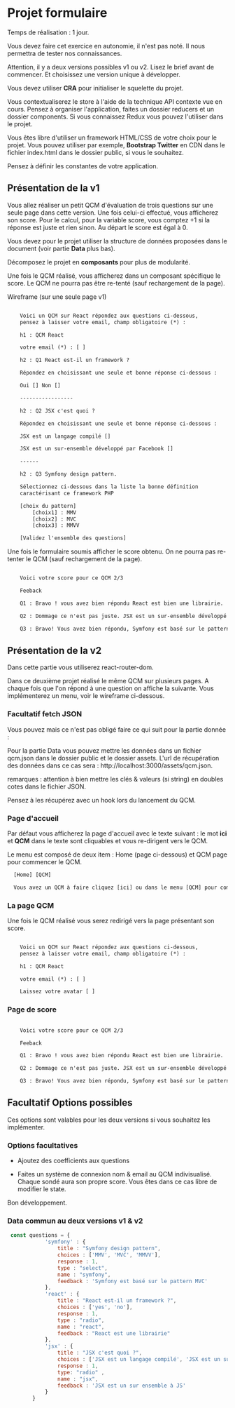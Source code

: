 # Projet formulaire

Temps de réalisation : 1 jour.

Vous devez faire cet exercice en autonomie, il n'est pas noté. Il nous permettra de tester nos connaissances.

Attention, il y a deux versions possibles v1 ou v2. Lisez le brief avant de commencer. Et choisissez une version unique à développer.

Vous devez utiliser **CRA** pour initialiser le squelette du projet.

Vous contextualiserez le store à l'aide de la technique API contexte vue en cours. Pensez à organiser l'application, faites un dossier reducers et un dossier components. Si vous connaissez Redux vous pouvez l'utiliser dans le projet.

Vous êtes libre d'utiliser un framework HTML/CSS de votre choix pour le projet. Vous pouvez utiliser par exemple, **Bootstrap Twitter** en CDN dans le fichier index.html dans le dossier public, si vous le souhaitez.

Pensez à définir les constantes de votre application.

## Présentation de la v1

Vous allez réaliser un petit QCM d'évaluation de trois questions sur une seule page dans cette version. Une fois celui-ci effectué, vous afficherez son score. Pour le calcul, pour la variable score, vous comptez +1 si la réponse est juste et rien sinon. Au départ le score est égal à 0.

Vous devez pour le projet utiliser la structure de données proposées dans le document (voir partie **Data** plus bas).

Décomposez le projet en **composants** pour plus de modularité.

Une fois le QCM réalisé, vous afficherez dans un composant spécifique le score. Le QCM ne pourra pas être re-tenté (sauf rechargement de la page).

Wireframe (sur une seule page v1)

```txt

    Voici un QCM sur React répondez aux questions ci-dessous,
    pensez à laisser votre email, champ obligatoire (*) :

    h1 : QCM React

    votre email (*) : [ ]

    h2 : Q1 React est-il un framework ?

    Répondez en choisissant une seule et bonne réponse ci-dessous :

    Oui [] Non []

    -----------------

    h2 : Q2 JSX c'est quoi ?

    Répondez en choisissant une seule et bonne réponse ci-dessous :

    JSX est un langage compilé []

    JSX est un sur-ensemble développé par Facebook []

    ------

    h2 : Q3 Symfony design pattern.

    Sélectionnez ci-dessous dans la liste la bonne définition
    caractérisant ce framework PHP

    [choix du pattern]
        [choix1] : MMV
        [choix2] : MVC
        [choix3] : MMVV

    [Validez l'ensemble des questions]

```

Une fois le formulaire soumis afficher le score obtenu. On ne pourra pas re-tenter le QCM (sauf rechargement de la page).

```txt

    Voici votre score pour ce QCM 2/3

    Feeback

    Q1 : Bravo ! vous avez bien répondu React est bien une librairie.

    Q2 : Dommage ce n'est pas juste. JSX est un sur-ensemble développé par Facebook.

    Q3 : Bravo! Vous avez bien répondu, Symfony est basé sur le pattern MVC.

```

## Présentation de la v2

Dans cette partie vous utiliserez react-router-dom.

Dans ce deuxième projet réalisé le même QCM sur plusieurs pages. A chaque fois que l'on répond à une question on affiche la suivante. Vous implémenterez un menu, voir le wireframe ci-dessous.

### Facultatif fetch JSON

Vous pouvez mais ce n'est pas obligé faire ce qui suit pour la partie donnée :

Pour la partie Data vous pouvez mettre les données dans un fichier qcm.json dans le dossier public et le dossier assets. L'url de récupération des données dans ce cas sera : http://localhost:3000/assets/qcm.json.

remarques : attention à bien mettre les clés & valeurs (si string) en doubles cotes dans le fichier JSON.

Pensez à les récupérez avec un hook lors du lancement du QCM.

### Page d'accueil

Par défaut vous afficherez la page d'accueil avec le texte suivant : le mot **ici** et **QCM** dans le texte sont cliquables et vous re-dirigent vers le QCM.

Le menu est composé de deux item : Home (page ci-dessous) et QCM page pour commencer le QCM.

```txt
  [Home] [QCM]

  Vous avez un QCM à faire cliquez [ici] ou dans le menu [QCM] pour commencer.

```

### La page QCM

Une fois le QCM réalisé vous serez redirigé vers la page présentant son score.

```txt

    Voici un QCM sur React répondez aux questions ci-dessous,
    pensez à laisser votre email, champ obligatoire (*) :

    h1 : QCM React

    votre email (*) : [ ]

    Laissez votre avatar [ ]
```

### Page de score 

```txt

    Voici votre score pour ce QCM 2/3

    Feeback

    Q1 : Bravo ! vous avez bien répondu React est bien une librairie.

    Q2 : Dommage ce n'est pas juste. JSX est un sur-ensemble développé par Facebook.

    Q3 : Bravo! Vous avez bien répondu, Symfony est basé sur le pattern MVC.

```

## Facultatif Options possibles 

Ces options sont valables pour les deux versions si vous souhaitez les implémenter.

### Options facultatives

- Ajoutez des coefficients aux questions 

- Faites un système de connexion nom & email au QCM indivisualisé. Chaque sondé aura son propre score. Vous êtes dans ce cas libre de modifier le state. 

Bon développement.

### Data commun au deux versions v1 & v2

```js
 const questions = {
            'symfony' : {
                title : "Symfony design pattern", 
                choices : ['MMV', 'MVC', 'MMVV'], 
                response : 1, 
                type : "select",
                name : "symfony",
                feedback : 'Symfony est basé sur le pattern MVC'
            },
            'react' : {
                title : "React est-il un framework ?", 
                choices : ['yes', 'no'], 
                response : 1, 
                type : "radio",
                name : "react",
                feedback : "React est une librairie"
            },
            'jsx' : {
                title : "JSX c'est quoi ?", 
                choices : ['JSX est un langage compilé', 'JSX est un sur-ensemble développé par Facebook'], 
                response : 1, 
                type: "radio" ,
                name : "jsx",
                feedback : 'JSX est un sur ensemble à JS'
            }
        }

```